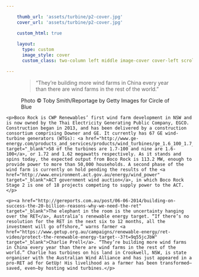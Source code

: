 ```yaml
---

    thumb_url: 'assets/turbine/p2-cover.jpg'
    cover_url: 'assets/turbine/p2-cover.jpg'

    custom_html: true
    
    layout:
      type: custom
      image_style: cover
      custom_class: two-column left middle image-cover cover-left scroll

---
```


<figure class="cover-area cover" style="background-image: url({{ cover.thumb_url }})">
  <div class="container">
    <blockquote>
      “They’re building more wind farms in China every year than there are wind farms in the rest of the world.”
    </blockquote>
  </div>
  <figcaption>
    Photo © Toby Smith/Reportage by Getty Images for Circle of Blue
  </figcaption>
  <a href='geo:41.7584225,84.9442746?label=XINJIANG' class='show-map'></a>
</figure>

<div class="content">
  <div class="body">

    <p>Boco Rock is CWP Renewables’ first wind farm development in NSW and is now owned by the Thai Electricity Generating Public Company, EGCO. Construction began in 2013, and has been delivered by a construction consortium comprising Downer and GE. It currently has 67 GE wind-turbine generators (WTGs): <a href="http://www.ge-energy.com/products_and_services/products/wind_turbines/ge_1.6_100_1.7_100_wind_turbine.jsp" target="_blank">58 of the turbines are 1.7-100 and nine are 1.6-100</a>, or 1.72 and 1.62 megawatts respectively. As it stands and spins today, the expected output from Boco Rock is 113.2 MW, enough to provide power to more than 50,000 households. A second phase of the wind farm is currently on hold pending the results of the <a href="http://www.environment.act.gov.au/energy/wind_power" target="_blank">ACT government wind auction</a>, in which Boco Rock Stage 2 is one of 18 projects competing to supply power to the ACT.</p>

    <p><a href="http://gereports.com.au/post/06-06-2014/building-on-success-the-20-billion-reasons-why-we-need-the-ret" target="_blank">The elephant in the room is the uncertainty hanging over the RET</a>, Australia’s renewable energy target. “If there’s no resolution for the RET in the next six to 12 months, all the investment will go offshore,” warns farmer <a href="https://www.getup.org.au/campaigns/renewable-energy/ret-video/protect-the-renewable-energy-target--3?t=9q55jcJbW" target="_blank">Charlie Prell</a>. “They’re building more wind farms in China every year than there are wind farms in the rest of the world.” Charlie has turbines on his land in Crookwell, NSW, is state organiser with the Australian Wind Alliance and has just appeared in a pro-RET ad for GetUp! His livelihood as a farmer has been transformed—saved, even—by hosting wind turbines.</p>
  </div>
</div>
